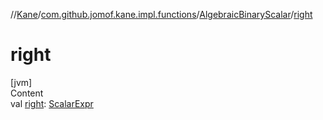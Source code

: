 //[Kane](../../index.md)/[com.github.jomof.kane.impl.functions](../index.md)/[AlgebraicBinaryScalar](index.md)/[right](right.md)



# right  
[jvm]  
Content  
val [right](right.md): [ScalarExpr](../../com.github.jomof.kane/-scalar-expr/index.md)  




